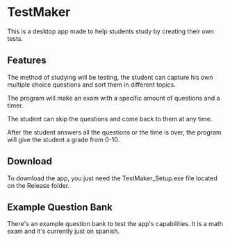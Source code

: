 # TestMaker

This is a desktop app made to help students study by creating their own tests.

## Features

The method of studying will be testing, the student can capture his own multiple choice questions and sort them in different topics.

The program will make an exam with a specific amount of questions and a timer.

The student can skip the questions and come back to them at any time.

After the student answers all the questions or the time is over, the program will give the student a grade from 0-10.

## Download
To download the app, you just need the TestMaker_Setup.exe file located on the Release folder. 

## Example Question Bank
There's an example question bank to test the app's capabilities. It is a math exam and it's currently just on spanish.
